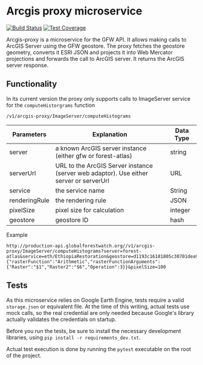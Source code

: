 # Arcgis proxy microservice

[![Build Status](https://travis-ci.com/gfw-api/arcgis-proxy.svg?branch=dev)](https://travis-ci.com/gfw-api/arcgis-proxy)
[![Test Coverage](https://api.codeclimate.com/v1/badges/cccb3b1b648ce4686ca5/test_coverage)](https://codeclimate.com/github/gfw-api/arcgis-proxy/test_coverage)

Arcgis-proxy is a microservice for the GFW API. It allows making calls to ArcGIS Server using the GFW geostore.
The proxy fetches the geostore geometry, converts it ESRI JSON and projects it into Web  Mercator projections and forwards the call to ArcGIS server.
It returns the ArcGIS server response.

## Functionality

In its current version the proxy only supports calls to ImageServer service for the `computeHistorgrams` function

```
/v1/arcgis-proxy/ImageServer/computeHistograms
```

Parameters | Explanation | Data Type
-----------|--------------|----------
server | a known ArcGIS server instance (either gfw or forest-atlas) | string
serverUrl | URL to the ArcGIS Server instance (server web adaptor). Use either server or serverUrl | URL
service | the service name | String
renderingRule | the rendering rule | JSON
pixelSize | pixel size for calculation | integer
geostore | geostore ID | hash


Example
```
http://production-api.globalforestwatch.org//v1/arcgis-proxy/ImageServer/computeHistograms?server=forest-atlas&service=eth/EthiopiaRestoration&geostore=d1193c16181805c30701dea9a173e30b&renderingRule={"rasterFunction":"Arithmetic","rasterFunctionArguments":{"Raster":"$1","Raster2":"$6","Operation":3}}&pixelSize=100
```


## Tests

As this microservice relies on Google Earth Engine, tests require a valid `storage.json` or equivalent file. 
At the time of this writing, actual tests use mock calls, so the real credential are only needed because Google's 
library actually validates the credentials on startup. 

Before you run the tests, be sure to install the necessary development libraries, using `pip install -r requirements_dev.txt`.

Actual test execution is done by running the `pytest` executable on the root of the project.  
